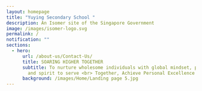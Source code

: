 ```yaml
---
layout: homepage
title: "Yuying Secondary School "
description: An Isomer site of the Singapore Government
image: /images/isomer-logo.svg
permalink: /
notification: ""
sections:
  - hero:
      url: /about-us/Contact-Us/
      title: SOARING HIGHER TOGETHER
      subtitle: To nurture wholesome individuals with global mindset, passion to learn
        and spirit to serve <br> Together, Achieve Personal Excellence
      background: /images/Home/Landing page 5.jpg
---
```

